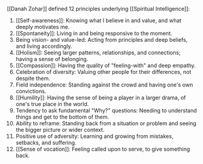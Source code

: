 [[Danah Zohar]] defined 12 principles underlying [[Spiritual Intelligence]]:

1. [[Self-awareness]]: Knowing what I believe in and value, and what deeply motivates me.
2. [[Spontaneity]]: Living in and being responsive to the moment.
3. Being vision- and value-led: Acting from principles and deep beliefs, and living accordingly.
4. [[Holism]]: Seeing larger patterns, relationships, and connections; having a sense of belonging.
5. [[Compassion]]: Having the quality of "feeling-with" and deep empathy.
6. Celebration of diversity: Valuing other people for their differences, not despite them.
7. Field independence: Standing against the crowd and having one's own convictions.
8. [[Humility]]: Having the sense of being a player in a larger drama, of one's true place in the world.
9. Tendency to ask fundamental "Why?" questions: Needing to understand things and get to the bottom of them.
10. Ability to reframe: Standing back from a situation or problem and seeing the bigger picture or wider context.
11. Positive use of adversity: Learning and growing from mistakes, setbacks, and suffering.
12. [[Sense of vocation]]: Feeling called upon to serve, to give something back.